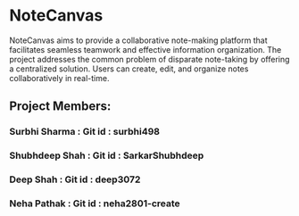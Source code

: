 # NoteCanvas

NoteCanvas aims to provide a collaborative note-making platform that facilitates seamless teamwork and effective information organization. The project addresses the common problem of disparate note-taking by offering a centralized solution. Users can create, edit, and organize notes collaboratively in real-time.

## Project Members:

### Surbhi Sharma  : Git id  : surbhi498
### Shubhdeep Shah : Git id  : SarkarShubhdeep
### Deep Shah      : Git id  : deep3072
### Neha Pathak    : Git id  : neha2801-create

